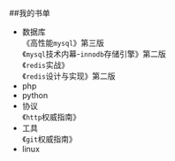 ##我的书单
*  数据库  
   《高性能`mysql`》第三版  
   《`mysql`技术内幕-`innodb`存储引擎》第二版  
   《`redis`实战》  
   《`redis`设计与实现》第二版  
*  php  
*  python  
*  协议  
   《`http`权威指南》  
*  工具  
   《`git`权威指南》  
*  linux  

